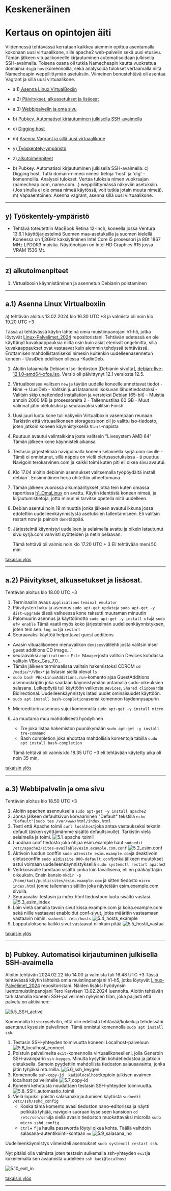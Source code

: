 # Keskeneräinen

# Kertaus on opintojen äiti
Viidennessä tehtävässä kerrataan kaikkea aiemmin opittua asentamalla kokonaan uusi virtuaalikone, sille apache2 web-palvelin sekä uusi etusivu. Tämän jälkeen vituaalikoneelle kirjautuminen automatisoidaan julkisella SSH-avaimella.
Toisena osana oli tutkia Namecheapin kautta vuokrattua domainia `dig`ja `host`komennoilla, sekä analysoida tulokset vertaamalla niitä Namecheapin weppiliittymän asetuksiin.
Viimeinen bonustehtävä oli asentaa Vagrant ja sillä uusi virtuaalikone.


- a.1)[ Asenna Linux VirtualBoxiin]()
- a.2)[ Päivitykset, alkuasetukset ja lisäosat]()
- a.3)[ Webbipalvelin ja oma sivu]()
- b) [Pubkey. Automatisoi kirjautuminen julkisella SSH-avaimella]()
- c) [Digging host]()
- m) [Asenna Vagrant ja sillä uusi virtuaalikone]()
- y)[ Työskentely-ympäristö]()
- z)[ alkutoimenpiteet]()

- b) Pubkey. Automatisoi kirjautuminen julkisella SSH-avaimella.
c) Digging host. Tutki domain-nimesi nimesi tietoja 'host' ja 'dig' -komennoilla. Analysoi tulokset. Vertaa tuloksia nimen vuokraajan (namecheap.com, name.com...) weppiliittymässä näkyviin asetuksiin. (Jos sinulla ei ole omaa nimeä käytössä, voit tutkia jotain muuta nimeä).
m) Vapaaehtoinen: Asenna vagrant, asenna sillä uusi virtuaalikone.

---

  ## y) Työskentely-ympäristö
  - Tehtävä toteutettiin MacBook Retina 12-inch, koneella jossa Ventura 13.6.1 käyttöjärjestelmä Suomen maa-asetuksilla ja suomen kielellä. Koneessa on 1,3GHz kaksiytiminen Intel Core i5 prosessori ja 8Gt 1867 MHz LPDDR3 muistia. Näytönohjain on Intel HD Graphics 615 jossa VRAM 1536 Mt.
    
---

  ## z) alkutoimenpiteet
  1. Virtualboxin käynnistäminen ja asennetun Debianin poistaminen

---

  ## a.1) Asenna Linux Virtualboxiin 
  
  a) tehtävän aloitus 13.02.2024 klo 16.30 UTC +3 ja valmista oli noin klo 19.20 UTC +3

  Tässä a) tehtävässä käytin lähteinä omia muistiinpanojani h1-h5, jotka löytyvät [Linux-Palvelimet_2024](https://github.com/syjaka/Linux-Palvelimet-2024/tree/main) repositoristani. Tehtävän edetessä en ole käyttänyt kuvakaappauksia niiltä osin kuin asiat etenivät ongelmitta, sillä kuvakaappaukset ovat vastaavat kuin aiemmin tehdyssä tehtävässä. Erottamisen mahdollistamiseksi nimesin kuitenkin uudelleenasennetun koneen - UusiDeb edellisen ollessa -KadinDeb. 

  1. Aloitin lataamalla Debianin Iso-tiedoston [Debianin sivulta], [debian-live-12.1.0-amd64-xfce.iso](https://cdimage.debian.org/debian-cd/current-live/amd64/iso-hybrid/debian-live-12.5.0-amd64-xfce.iso). Versio oli päivittynyt 12.1 versiosta 12.5.
  2. Virtualboxissa valitsen `new` ja täytän uudelle koneelle annettavat tiedot
    - Nimi -> UusiDeb
    - Valitsin juuri lataamani isokuvan lähdetiedostoksi
    - Valitsin skip unattended installation ja versioksi Debian (65-bit)
    - Muistia annoin 2000 MB ja prosessoreita 2
    - Tallennustilaa 60 GB
    - Muut valinnat jätin oletuksiksi ja seuraavaksi valitsin Finish
  3. Uusi juuri luotu kone tuli näkyviin Virtualboxin vasempaan reunaan. Tarkistin että virtuaalikoneen storageosioon oli jo valittu Iso-tiedosto, joten jatkoin koneen käynnistyksellä `Start`-napista
  4. Ruutuun avautui valintaikkina josta valitsein "Livesystem AMD 64" Tämän jälkeen kone käynnisteli aikansa
  5. Testasin järjestelmää navigoimalla koneen selaimella syrjä.com sivulle - Tämä ei onnistunut, sillä näppis on vielä oletusasetuksissa - ä puuttuu. Navigoin terokarvinen.com ja kaikki toimi kuten piti eli oikea sivu avautui.
  6. Klo 17.04 aloitin debianin asennukset valitsemalla työpöydältä ìnstall debian`. Ensimmäinen herja ohitettiin aiheettomana.
  7. Tämän jälkeen vuorossa alkumääritykset jotka tein kuten omassa raportissa [h1_OmaLinux](https://github.com/syjaka/Linux-Palvelimet-2024/blob/main/h1_OmaLinux.md#loin-uuden-virtuaalikoneen-linuxin-debian-k%C3%A4ytt%C3%B6j%C3%A4rjestelm%C3%A4ll%C3%A4) on avattu. Käytin identtistä koneen nimeä, ja kirjautumistietoja, jotta minun ei tarvitse opetella niitä uudelleen.
  8. Debian asentui noin 18 minuuttia jonka jälkeen avautui ikkuna jossa edotettiin uudelleenkäynnistystä asetuksien tallentamiseen. Eli valitsin restart now ja painoin `done`täppää.
  11. Järjestelmä käynnistyi uudelleen ja selaimella avattu ja oikein latautunut sivu syrjä.com vahvisti syötteiden ja netin pelaavan.

      Tämä tehtävä oli valmis noin klo 17.20 UTC + 3 Eli tehtävään meni 50 min.
      
[takaisin ylös](https://github.com/syjaka/Linux-Palvelimet-2024/edit/main/h5_Uudestaan.md#kertaus-on-opintojen-%C3%A4iti)

---

## a.2) Päivitykset, alkuasetukset ja lisäosat. 

Tehtävän aloitus klo 18.00 UTC +3

1. Terminaalin avaus `àpplications` `teminal emulator`
2. Päivitysten haku ja asennus `sudo apt-get update`ja `sudo apt-get -y dist-upgrade` tässä vaiheessa kone raksutti muutaman minuutin 
3. Palomuurin asennus ja käyttöönotto `sudo apt-get -y install ufw`ja `sudo ufw enable` Tämä vaatii myös koko järjestelmän uudelleenkäynnistyksen, joten tein sen. `log out`ja `restart`
4. Seuraavaksi käyttöä helpottavat guest additions
 -  Avasin vituaalikoneen menuvalikon `devices`välilehti josta valitsin ìnser guest additions CD image...`
 -  seuraavaksi `applications`+ `File MAnager`josta valitsin Devices kohdassa valitsin VBox_Gas_7.0...
 -  Tämän jälkeen terminaalissa valitsin hakemistoksi CDROM `cd /media/*/VBox*` ja listasin siellä olevat `ls`
 -  `sudo bash VBoxLinuxAdditions.run`-komento ajaa GuestAdditions asennuskriptin joka saadaan käynnistymään antamalla sudo-oikeuksien salasana. Leikepöytä tuli käyttöön valikosta `Devices`, `Shared clipboard`ja Bidirectional. Uudelleenkäynnistys latasi uudet ominaisuudet käyttöön.
 -  `sudo apt install bash-completion`asensi komennon täydennysapurin

5. Microeditorin asennus sujui komennolla `sudo apt-get -y install micro`
6. Ja muutama muu mahdollisesti hyödyllinen
    - Tre joka listaa hakemiston puunäkymään `sudo apt-get -y install tre-command`
    - Bash completion joka ehdottaa mahdollisia komentoja tabilla `sudo apt install bash-completion`
      
  
     Tämä tehtävä oli valmis klo 18.35 UTC +3 eli tehtävään käytetty aika oli noin 35 min.
   
[takaisin ylös](https://github.com/syjaka/Linux-Palvelimet-2024/edit/main/h5_Uudestaan.md#kertaus-on-opintojen-%C3%A4iti)

---

## a.3) Webbipalvelin ja oma sivu

Tehtävän aloitus klo 18.50 UTC +3

1. Aloitin apachen asennuksella `sudo apt-get -y install apache2`
2. Jonka jälkeen defaultsivun korvaaminen "Default" tekstillä `echo "Default"|sudo tee /var/www/html/index.html`
3. Testi että Apache toimii `curl localhost`joka antaa vastaukseksi tekstin default (äsken syöttämämme sisältö defaultsivulle). Tarkistin vielä selaimella ja toimi.
  ![5.1_apache_toimii](https://github.com/syjaka/Linux-Palvelimet-2024/blob/main/images/5.1_apache_toimii.png)
4. Luodaan conf tiedosto joka ohjaa esim.example haut `sudoedit /etc/apache2/sites-available/esim.example.com.conf`
  ![5.2_esim.conf](https://github.com/syjaka/Linux-Palvelimet-2024/blob/main/images/5.2_esim.conf.png)
5. Aktivoin luodun conffin `sudo a2ensite esim.example.com`ja deaktivoin oletusconffin `sudo a2dissite 000-default.conf`jonka jälkeen muutokset astui voimaan uudelleenkäynnistyksellä `sudo systemctl restart apache2`
6. Verkkosivulle tarvitaan sisältö jonka loin tavallisena, eli en pääkäyttäjän oikeuksin. Ensin kansio `mkdir -p /home/kadi/publicsites/esim.example.com` ja sitten tiedosto `micro index.html` jonne tallennan sisällön joka näytetään esim.example.com sivulla.
7. Seuraavaksi testasin ja index.html tiedostoon luotu sisältö vastasi.
  ![5.3_esim_index](https://github.com/syjaka/Linux-Palvelimet-2024/blob/main/images/5.3_esim_index.png)
8. Loin vielä samalla tavoin sivut kissa.example.com ja koira.example.com  sekä niille vastaavat enabloidut conf-sivut, jotka määritin vastaamaan vastaavin nimin. `sudoedit /etc/hosts`
  ![5.4_hosts_example](https://github.com/syjaka/Linux-Palvelimet-2024/blob/main/images/5.4_hosts_example.png)
9. Lopputuloksena kaikki sivut vastaavat niinkuin pitää
 ![5.5_hostit_vastaa](https://github.com/syjaka/Linux-Palvelimet-2024/blob/main/images/5.5_hostit_vastaa.png)

[takaisin ylös](https://github.com/syjaka/Linux-Palvelimet-2024/edit/main/h5_Uudestaan.md#kertaus-on-opintojen-%C3%A4iti)

---

## b) Pubkey. Automatisoi kirjautuminen julkisella SSH-avaimella 

Aloitin tehtävän 2024.02.22 klo 14.00 ja valmista tuli 16.48 UTC +3
Tässä tehtävässä käytin lähteinä omia muistiinpanojani h1-h5, jotka löytyvät [Linux-Palvelimet_2024](https://github.com/syjaka/Linux-Palvelimet-2024/tree/main) repositoristani. Näiden lisäksi hyödynsin luentomuistiinpanojani Tero Karvisen 13.02.2024 luennolta.
Aloitin tehtävän tarkistamalla koneeni SSH-palvelimen nykyisen tilan, joka paljasti että palvelu on aktiivinen:

![5.5_SSH_active](https://github.com/syjaka/Linux-Palvelimet-2024/blob/main/images/5.5_SSH_active.png)

Komennolla `history`selvitin, että olin edellistä tehtävää/kokeiluja tehdessäni asentanut kyseisin palvelimen. Tämä onnistui komennolla `sudo apt install ssh`.

1. Testasin SSH-yhteyden toimivuutta koneeni Localhost-palveluun
![5.6_localhost_connect](https://github.com/syjaka/Linux-Palvelimet-2024/blob/main/images/5.5_SSH_active.png)
2. Poistuin palvelimelta `exit`-komennolla virtuaalikoneelleni, jolla Generoin SSH-avainparin `ssh-keygen`. Minulta kysyttiin kohdetiedostoa ja jatkoin oletuksella. Samoin pyydettiin mahdollista tiedoston salausavainta, jonka jätin tyhjäksi returnilla.
![5.6_ssh_keygen](https://github.com/syjaka/Linux-Palvelimet-2024/blob/main/images/5.6_ssh_keygen.png)
3. Komennolla `ssh-copy-id  kadi@localhost`kopioin julkisen avaimen localhost palvelimelle
![5.7_copy-id](https://github.com/syjaka/Linux-Palvelimet-2024/blob/main/images/5.7_copy-id.png)
4. Koneeni kehotusta noudattaen testasin SSH-yhteyden toimivuutta.
![5.8_SSH_automaatio_toimii](https://github.com/syjaka/Linux-Palvelimet-2024/blob/main/images/5.8_SSH_automaatio_toimii.png)
5. Vielä lopuksi poistin salasanakirjautumisen käytöstä `sudoedit /etc/ssh/sshd_config`
   - Koska tämä komento avasi tiedoston nano-editorissa ja näytti pelkkää tyhjää, navigoin suoraan kyseiseen kansioon `cd /etc/ssh/sshd`ja siellä avasin tiedoston muokattavaksi microlla `sudo micro sshd_config`.
   - `ctrl`+ `f`  ja haulla passworda löytyi oikea kohta. Täällä vaihdoin salasana-autentikointi-kohtaan `no`
![5.9_salasana_no](https://github.com/syjaka/Linux-Palvelimet-2024/blob/main/images/5.9_salasana_no.png)

Uudelleenkäynnistys viimeisteli asennukset `sudo systemctl restart ssh`.

Nyt pitäisi olla valmista joten testasin sulkemalla ssh-yhteyden `exit`ja kokeilemalla sen avaamista uudelleen `ssh kadi@localhost`

![5.10_exit_in](https://github.com/syjaka/Linux-Palvelimet-2024/blob/main/images/5.10_exit_in.png)

[takaisin ylös](https://github.com/syjaka/Linux-Palvelimet-2024/edit/main/h5_Uudestaan.md#kertaus-on-opintojen-%C3%A4iti)

---

 




   
